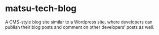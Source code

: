 # matsu-tech-blog
A CMS-style blog site similar to a Wordpress site, where developers can publish their blog posts and comment on other developers’ posts as well.

